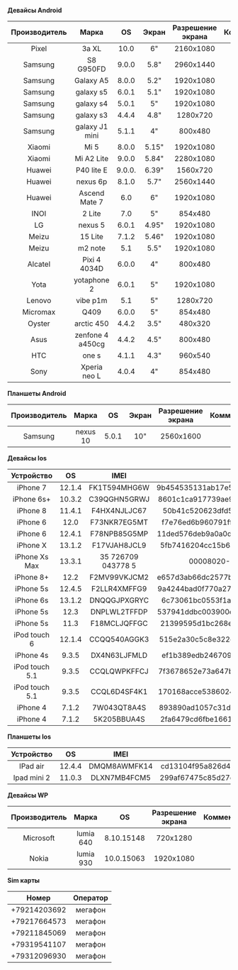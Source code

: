 
**Девайсы Android** 

| Производитель | Марка |	OS | Экран |	Разрешение экрана	| Комментарий|
| :--------------:|:-------:|:----:|:-------:|:--------------------:|:------------:|
|Pixel | 3a XL| 10.0 | 6" | 2160x1080 |
|Samsung|	S8 G950FD|	9.0.0|	5.8"|	2960x1440 |
|Samsung| Galaxy A5 | 8.0.0 |  5.2" | 1920x1080 |
|Samsung|	galaxy s5 | 6.0.1 | 5.1"| 1920x1080 |
|Samsung|	galaxy s4 |	5.0.1	| 5"	| 1920x1080 |
|Samsung|	galaxy s3	|4.4.4|	4.8" | 1280x720 |
|Samsung|	galaxy J1 mini |	5.1.1 | 4" | 800x480 |
|Xiaomi|	Mi 5|	8.0.0|5.15"|1920x1080 |
|Xiaomi|	Mi A2 Lite|	9.0.0|	5.84"|	2280x1080 |
|Huawei| P40 lite E| 9.0.0.| 6.39"| 1560x720| AppGallery|
|Huawei| nexus 6p| 8.1.0 | 5.7"|2560x1440 |
|Huawei|	Ascend Mate 7|	6.0 |	6"|	1920x1080|
|INOI| 2 Lite| 7.0 |5"| 854x480 |
|LG	| nexus 5 |	6.0.1|	4.95"	|1920x1080|
|Meizu|	15 Lite|	7.1.2|	5.46"|	1920x1080 |
|Meizu| m2 note | 5.1 |	5.5" | 1920x1080 | 
|Alcatel|	Pixi 4 4034D|	6.0.0|	4"|	800x480|
|Yota|	yotaphone 2|	6.0.1|	5"|	1920x1080|
|Lenovo|	vibe p1m|	5.1|	5"|	1280x720|
|Micromax| Q409| 6.0.0| 5"| 854x480|
|Oyster| arctic 450 | 4.4.2 |	3.5"	| 480x320 |
|Asus| zenfone 4 a450cg |	4.4.2	|4.5"|	800x480|
|HTC | one s	| 4.1.1	| 4.3"	|960x540|
|Sony|	Xperia neo L|	4.0.4|	4"	| 854x480|


**Планшеты Android** 

| Производитель | Марка |	OS | Экран |	Разрешение экрана	| Комментарий|
| :--------------:|:-------:|:----:|:-------:|:--------------------:|:------------:|
|Samsung|	nexus 10|	5.0.1|	10"|	2560x1600| 

**Девайсы Ios** 

| Устройство | OS | IMEI | UDID | Комментарий |
|:----------:|:--:|:----:|:----:|:-----------:|
|iPhone 7|	12.1.4|	FK1T594MHG6W|	9b454535131ab17e5a7656c1716b4184abc81d40|
|iPhone 6s+|	10.3.2|	C39QGHN5GRWJ|	8601c1ca917739ae9067a19b2a702a94d9fb7d96|
|iPhone 8|	11.4.1|	F4HX4NJLJC67|	50b41c520623dfd5bf6fc51f6c810072ceeeff19|
|iPhone 6|	12.0|	F73NKR7EG5MT|	f7e76ed6b960791ff2e1213cfc9119d9a40fc847|
|iPhone 6|	12.4.1|	F78NPB85G5MP|	11ded576deb9a0a0d3c948166415da475ed08775|
|iPhone X|	13.1.2|	F17VJAH8JCL9|	5fb7416204cc15b6af0f0f21e6b548386ee2d736|
|iPhone Xs Max|	13.3.1|	35 726709 043778 5 | 00008020-000424523428002E |
|iPhone 8+|	12.2|	F2MV99VKJCM2|	e657d3ab66dc2577b759787064a94849ab3c2ce4|
|iPhone 5s|	12.4.5|	F2LLR4XMFFG9|	9a4244bad0f770a275496c00ba59d39d952460c5|	
|iPhone 6s|	13.1.2|	DNQQGJPXGRYC|	6c73061bc0553f1aec0df4f1bf0f19bd9d11313b|
|iPhone 5s| 12.3|	DNPLWL2TFFDP|	537941ddbc003900e8549d3c70158c739b32f36a|	
|iPhone 5s|	11.3|	F18MCLJQFFGC|	21399595d1bc268efbda1e9243acfe7488fc3e79|	LOST
|iPod touch 6|	12.1.4|	CCQQ540AGGK3|	515e2a30c5c8e322e2623056e35f73a0f1ec7a1d|	
|iPhone 4s|	9.3.5|	DX4N63LJFMLD|	ef1b389edb24670956f173ffe722e81dfa4be39e|	
|iPod touch 5.1|	9.3.5|	CCQLQWPKFFCJ|	7f3678652e73a647b98cbaaa7529ecd840e1c102|	серебро, без камеры
|iPod touch 5.1|	9.3.5|	CCQL6D4SF4K1|	170168acce5386024e589639228deab67dfad78e|	серебро, без камеры
|iPhone 4|	7.1.2|	7W043QT8A4S|	893890ad1057c31d1e0ee187496730e161effedb|	
|iPhone 4|	7.1.2|	5K205BBUA4S|	2fa6479cd6fbe1661c2de1a8b25f544797c0a15a|

**Планшеты Ios** 

| Устройство | OS | IMEI | UDID | Комментарий |
|:----------:|:--:|:----:|:----:|:-----------:|
|IPad air|	12.4.4|	DMQM8AWMFK14|	cd13104f95a826d4557f0716de0f47a26a843d4b|
|Ipad mini 2|	11.0.3|	DLXN7MB4FCM5|	299af67475c85d27d318a693ba0a06ec8bcb2e12|

**Девайсы WP**

|Производитель|	Марка|	OS	|Разрешение экрана|	Комментарий|
|:-----------:|:----:|:----:|:---------------:|:----------:|
|Microsoft|	lumia 640|	8.10.15148|	720x1280|
|Nokia|	lumia 930|	10.0.15063	|1920x1080|	

**Sim карты**

| Номер |	Оператор |
|:-----:|:--------:|
|+79214203692|	мегафон |
|+79217664573|	мегафон |
|+79211845069|	мегафон |
|+79319541107|	мегафон |
|+79312096930|	мегафон |

